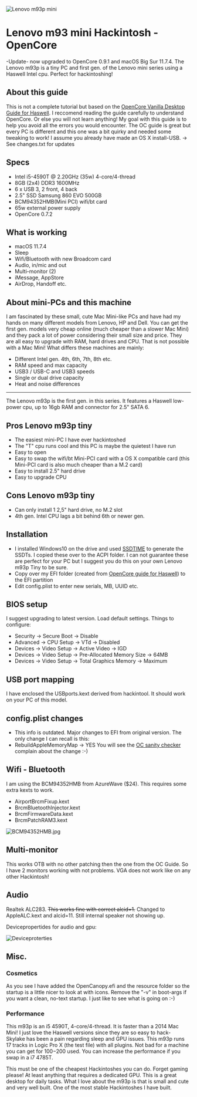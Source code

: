 ![Lenovo m93p mini](https://github.com/asle/lenovo_m93p_mini_hackintosh/blob/master/m93p.jpg?raw=true)

# Lenovo m93 mini Hackintosh - OpenCore
-Update- now upgraded to OpenCore 0.9.1 and macOS Big Sur 11.7.4. 
The Lenovo m93p is a tiny PC and first gen. of the Lenovo mini series using a Haswell Intel cpu. Perfect for hackintoshing!

## About this guide
This is not a complete tutorial but based on the [OpenCore Vanilla Desktop Guide for Haswell](https://dortania.github.io/OpenCore-Install-Guide/config.plist/haswell.html). I reccomend reading the guide carefully to understand OpenCore. Or else you will not learn anything! My goal with this guide is to help you avoid all the errors you would encounter. The OC guide is great but every PC is different and this one was a bit quirky and needed some tweaking to work! I assume you already have made an OS X install-USB.
-> See changes.txt for updates

## Specs
* Intel i5-4590T @ 2.20GHz (35w) 4-core/4-thread
* 8GB (2x4) DDR3 1600MHz
* 6 x USB 3, 2 front, 4 back
* 2.5" SSD Samsung 860 EVO 500GB
* BCM94352HMB(Mini PCI) wifi/bt card
* 65w external power supply
* OpenCore 0.7.2

## What is working
* macOS 11.7.4
* Sleep
* Wifi/Bluetooth with new Broadcom card
* Audio, in/mic and out
* Multi-monitor (2)
* iMessage, AppStore
* AirDrop, Handoff etc.

## About mini-PCs and this machine
I am fascinated by these small, cute Mac Mini-like PCs and have had my hands on many different models from Lenovo, HP and Dell. You can get the first gen. models very cheap online (much cheaper than a slower Mac Mini) and they pack a lot of power considering their small size and price. They are all easy to upgrade with RAM, hard drives and CPU. That is not possible with a Mac Mini! What differs these machines are mainly:
* Different Intel gen. 4th, 6th, 7th, 8th etc.
* RAM speed and max capacity
* USB3 / USB-C and USB3 speeds
* Single or dual drive capacity 
* Heat and noise differences
___
The Lenovo m93p is the first gen. in this series. It features a Haswell low-power cpu, up to 16gb RAM and connector for 2.5" SATA 6.

## Pros Lenovo m93p tiny 
* The easiest mini-PC I have ever hackintoshed
* The "T" cpu runs cool and this PC is maybe the quietest I have run
* Easy to open
* Easy to swap the wifi/bt Mini-PCI card with a OS X compatible card (this Mini-PCI card is also much cheaper than a M.2 card)
* Easy to install 2.5" hard drive
* Easy to upgrade CPU

## Cons Lenovo m93p tiny  
* Can only install 1 2,5" hard drive, no M.2 slot
* 4th gen. Intel CPU lags a bit behind 6th or newer gen.

## Installation
* I installed Windows10 on the drive and used [SSDTIME](https://github.com/corpnewt/SSDTTime) to generate the SSDTs. I copied these over to the ACPI folder. I can not guarantee these are perfect for your PC but I suggest you do this on your own Lenovo m93p Tiny to be sure.
* Copy over my EFI folder (created from  [OpenCore guide for Haswell](https://dortania.github.io/OpenCore-Install-Guide/config.plist/haswell.html#starting-point)) to the EFI partition
* Edit config.plist to enter new serials, MB, UUID etc.

## BIOS setup
I suggest upgrading to latest version. Load default settings. Things to configure: 
* Security -> Secure Boot -> Disable
* Advanced -> CPU Setup -> VTd -> Disabled
* Devices -> Video Setup -> Active Video -> IGD
* Devices -> Video Setup -> Pre-Allocated Memory Size -> 64MB
* Devices -> Video Setup -> Total Graphics Memory -> Maximum 

## USB port mapping
I have enclosed the USBports.kext derived from hackintool. It should work on your PC of this model.

## config.plist changes
* This info is outdated. Major changes to EFI from original version.
The only change I can recall is this:
* RebuildAppleMemoryMap -> YES
You will see the [OC sanity checker](https://opencore.slowgeek.com/) complain about the change :-)

## Wifi - Bluetooth
I am using the BCM94352HMB from AzureWave ($24). This requires some extra kexts to work.
* AirportBrcmFixup.kext
* BrcmBluetoothInjector.kext
* BrcmFirmwareData.kext
* BrcmPatchRAM3.kext

![BCM94352HMB.jpg](https://github.com/asle/lenovo_m93p_mini_hackintosh/blob/master/BCM94352HMB.jpg?raw=true)

## Multi-monitor
This works OTB with no other patching then the one from the OC Guide. So I have 2 monitors working with not problems. VGA does not work like on any other Hackintosh!

## Audio
Realtek ALC283. ~~This works fine with correct alcid=1.~~ Changed to AppleALC.kext and alcid=11. Still internal speaker not showing up.


Devicepropertides for audio and gpu:

![Deviceproterties](https://github.com/asle/lenovo_m93p_mini_hackintosh/blob/master/lenovo_m93p_deviceproperties.png?raw=true)

## Misc.

### Cosmetics
As you see I have added the OpenCanopy.efi and the resource folder so the startup is a little nicer to look at with icons. Remove the "-v" in boot-args if you want a clean, no-text startup. I just like to see what is going on :-)

### Performance ###
This m93p is an i5 4590T, 4-core/4-thread. It is faster than a 2014 Mac Mini! I just love the Haswell versions since they are so easy to hack- Skylake has been a pain regarding sleep and GPU issues. This m93p runs 17 tracks in Logic Pro X (the test file) with all plugins. Not bad for a machine you can get for $100-$200 used. You can increase the performance if you swap in a i7 4785T. 

This must be one of the cheapest Hackintoshes you can do. Forget gaming please! At least anything that requires a dedicated GPU. This is a great desktop for daily tasks. What I love about the m93p is that is small and cute and very well built. One of the most stable Hackintoshes I have built.
